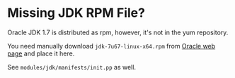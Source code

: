 Missing JDK RPM File?
=====================

Oracle JDK 1.7 is distributed as rpm, however, it's not in the yum repository.

You need manually download ``jdk-7u67-linux-x64.rpm`` from [Oracle web page](http://www.oracle.com/technetwork/java/javase/downloads/jdk7-downloads-1880260.html) and place it here.

See ``modules/jdk/manifests/init.pp`` as well.